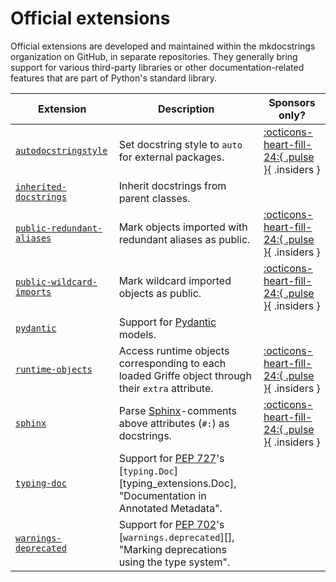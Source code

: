 # Official extensions

Official extensions are developed and maintained within the mkdocstrings organization on GitHub, in separate repositories. They generally bring support for various third-party libraries or other documentation-related features that are part of Python's standard library.

Extension | Description | Sponsors only?
--------- | ----------- | --------------
[`autodocstringstyle`](official/autodocstringstyle.md) | Set docstring style to `auto` for external packages. | [:octicons-heart-fill-24:{ .pulse }](../insiders/index.md){ .insiders }
 [`inherited-docstrings`](official/inherited-docstrings.md) | Inherit docstrings from parent classes. |
[`public-redundant-aliases`](official/public-redundant-aliases.md) | Mark objects imported with redundant aliases as public. | [:octicons-heart-fill-24:{ .pulse }](../insiders/index.md){ .insiders }
[`public-wildcard-imports`](official/public-wildcard-imports.md) | Mark wildcard imported objects as public. | [:octicons-heart-fill-24:{ .pulse }](../insiders/index.md){ .insiders }
 [`pydantic`](official/pydantic.md) | Support for [Pydantic](https://docs.pydantic.dev/latest/) models. |
[`runtime-objects`](official/runtime-objects.md) | Access runtime objects corresponding to each loaded Griffe object through their `extra` attribute. | [:octicons-heart-fill-24:{ .pulse }](../insiders/index.md){ .insiders }
[`sphinx`](official/sphinx.md) | Parse [Sphinx](https://www.sphinx-doc.org/)-comments above attributes (`#:`) as docstrings. | [:octicons-heart-fill-24:{ .pulse }](../insiders/index.md){ .insiders }
 [`typing-doc`](official/typingdoc.md) | Support for [PEP 727](https://peps.python.org/pep-0727/)'s [`typing.Doc`][typing_extensions.Doc], "Documentation in Annotated Metadata". |
 [`warnings-deprecated`](official/warnings-deprecated.md) | Support for [PEP 702](https://peps.python.org/pep-0702/)'s [`warnings.deprecated`][], "Marking deprecations using the type system". |
